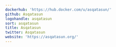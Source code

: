 ```yaml
---
dockerhub: 'https://hub.docker.com/u/asqatasun/'
github: Asqatasun
logohandle: asqatasun
sort: asqatasun
title: Asqatasun
twitter: Asqatasun
website: 'https://asqatasun.org/'
---
```

